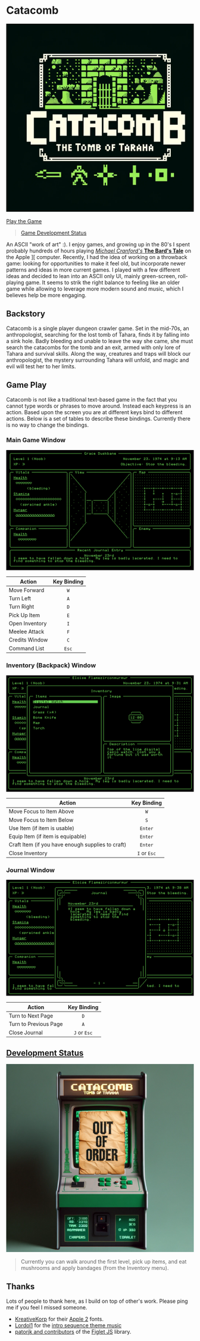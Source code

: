 # Catacomb

![alt text](/images/logo.png 'Logo')

[Play the Game](https://tgruby.github.io/catacomb/)

> [Game Development Status](#development-status)

An ASCII "work of art" :). I enjoy games, and growing up in the 80's I spent probably hundreds of hours playing [_Michael Cranford's_ **The Bard's Tale**](https://en.wikipedia.org/wiki/The_Bard%27s_Tale_(1985_video_game)) on the Apple ][ computer. Recently, I had the idea of working on a throwback game: looking for opportunities to make it feel old, but incorporate newer patterns and ideas in more current games. I played with a few different ideas and decided to lean into an ASCII only UI, mainly green-screen, roll-playing game. It seems to strik the right balance to feeling like an older game while allowing to leverage more modern sound and music, which I believes help be more engaging.

## Backstory

Catacomb is a single player dungeon crawler game. Set in the mid-70s, an anthropologist, searching for the lost tomb of Tahara, finds it by falling into a sink hole. Badly bleeding and unable to leave the way she came, she must search the catacombs for the tomb and an exit, armed with only lore of Tahara and survival skills. Along the way, creatures and traps will block our anthropologist, the mystery surrounding Tahara will unfold, and magic and evil will test her to her limits.

## Game Play

Catacomb is not like a traditional text-based game in the fact that you cannot type words or phrases to move around. Instead each keypress is an action. Based upon the screen you are at different keys bind to different actions. Below is a set of tables to describe these bindings. Currently there is no way to change the bindings.

### Main Game Window

![alt text](/images/game-play.png 'Game Screen')

| Action         | Key Binding |
| -------------- | :---------: |
| Move Forward   |     `W`     |
| Turn Left      |     `A`     |
| Turn Right     |     `D`     |
| Pick Up Item   |     `E`     |
| Open Inventory |     `I`     |
| Meelee Attack  |     `F`     |
| Credits Window |     `C`     |
| Command List   |    `Esc`    |

### Inventory (Backpack) Window

![alt text](/images/inventory.png 'Inventory Screen')

| Action                                            | Key Binding  |
| ------------------------------------------------- | :----------: |
| Move Focus to Item Above                          |     `W`      |
| Move Focus to Item Below                          |     `S`      |
| Use Item (if item is usable)                      |   `Enter`    |
| Equip Item (if item is equipable)                 |   `Enter`    |
| Craft Item (if you have enough supplies to craft) |   `Enter`    |
| Close Inventory                                   | `I` or `Esc` |

### Journal Window

![alt text](/images/journal.png 'Journal Screen')

| Action                | Key Binding  |
| --------------------- | :----------: |
| Turn to Next Page     |     `D`      |
| Turn to Previous Page |     `A`      |
| Close Journal         | `J` or `Esc` |

## [Development Status](#development-status)

![alt text](/images/out-of-order.png 'Status')

> Currently you can walk around the first level, pick up items, and eat mushrooms and apply bandages (from the Inventory menu).

## Thanks

Lots of people to thank here, as I build on top of other's work. Please ping me if you feel I missed someone.

- [KreativeKorp](https://www.kreativekorp.com) for their [Apple 2](https://www.kreativekorp.com/software/fonts/apple2/) fonts.
- [Lordol1](https://freesound.org/people/Lordol1/) for the [intro sequence theme music](https://freesound.org/people/Lordol1/sounds/677665/)
- [patorjk and contributors](https://github.com/patorjk/figlet.js?tab=readme-ov-file#contributors) of the [Figlet JS](https://github.com/patorjk/figlet.js) library.
